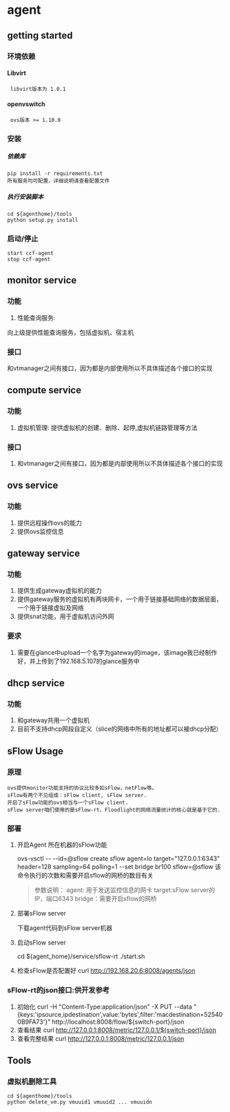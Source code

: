 agent
=====
getting started
---------------
### 环境依赖
#### Libvirt
     libvirt版本为 1.0.1
#### openvswitch
     ovs版本 >= 1.10.0

### 安装
##### 依赖库
    pip install -r requirements.txt
    所有服务均可配置，详细说明请查看配置文件
##### 执行安装脚本
    cd ${agenthome}/tools
    python setup.py install

### 启动/停止
    start ccf-agent
    stop ccf-agent

monitor service
---------------
### 功能
  1. 性能查询服务:
  
  向上级提供性能查询服务，包括虚拟机、宿主机

### 接口
  和vtmanager之间有接口，因为都是内部使用所以不具体描述各个接口的实现

compute service
---------------
### 功能
  1. 虚拟机管理:
  提供虚拟机的创建、删除、起停,虚拟机链路管理等方法

### 接口
  1. 和vtmanager之间有接口，因为都是内部使用所以不具体描述各个接口的实现

ovs service
-----------
### 功能
  1. 提供远程操作ovs的能力
  2. 提供ovs监控信息

gateway service
---------------
### 功能
  1. 提供生成gateway虚拟机的能力
  2. 提供gateway服务的虚拟机有两块网卡，一个用于链接基础网络的数据层面，一个用于链接虚拟及网络
  3. 提供snat功能，用于虚拟机访问外网

### 要求
  1. 需要在glance中upload一个名字为gateway的image，该image我已经制作好，并上传到了192.168.5.107的glance服务中

dhcp service
-------------
### 功能
  1. 和gateway共用一个虚拟机
  2. 目前不支持dhcp网段自定义（slice的网络中所有的地址都可以被dhcp分配）


sFlow Usage
-------------
### 原理
    
    ovs提供monitor功能支持的协议比较多如sFlow，netFlow等。
    sFlow有两个不见组成：sFlow client, sFlow server.
    开启了sFlow功能的ovs相当与一个sFlow client.
    sFlow server咱们使用的是sFlow-rt，Floodlight的网络流量统计的核心就是基于它的.

### 部署
    
  1. 开启Agent 所在机器的sFlow功能

     ovs-vsctl -- --id=@sflow create sflow agent=lo target=\"127.0.0.1:6343\" header=128 sampling=64 polling=1 --set bridge br100 sflow=@sflow
     该命令执行的次数和需要开启sflow的网桥的数目有关
     > 参数说明：
             agent:  用于发送监控信息的网卡
             target:sFlow server的IP，端口6343
             bridge：需要开启sflow的网桥

  2. 部署sFlow server
     
     下载agent代码到sFlow server机器

  3. 启动sFlow server
     
     cd ${agent_home}/service/sflow-rt
     ./start.sh

  4. 检查sFlow是否配置好
            curl http://192.168.20.6:8008/agents/json

### sFlow-rt的json接口:供开发参考
  1. 初始化
     curl -H "Content-Type:application/json" -X PUT --data "{keys:'ipsource,ipdestination',value:'bytes',filter:'macdestination=525400B9FA73'}" http://localhost:8008/flow/${switch-port}/json
  2. 查看结果
     curl http://127.0.0.1:8008/metric/127.0.0.1/${switch-port}/json
  3. 查看完整结果
     curl http://127.0.0.1:8008/metric/127.0.0.1/json


Tools
-------------
### 虚拟机删除工具
    cd ${agenthome}/tools
    python delete_vm.py vmuuid1 vmuuid2 ... vmuuidn
